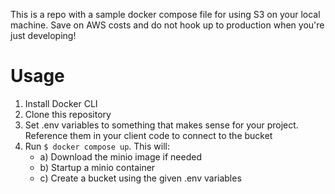 This is a repo with a sample docker compose file for using S3 on your local machine. Save on AWS costs and do not hook up to production when you're just developing!

# Usage

1) Install Docker CLI
2) Clone this repository
3) Set .env variables to something that makes sense for your project. Reference them in your client code to connect to the bucket
4) Run `$ docker compose up`. This will:
   - a) Download the minio image if needed
   - b) Startup a minio container
   - c) Create a bucket using the given .env variables